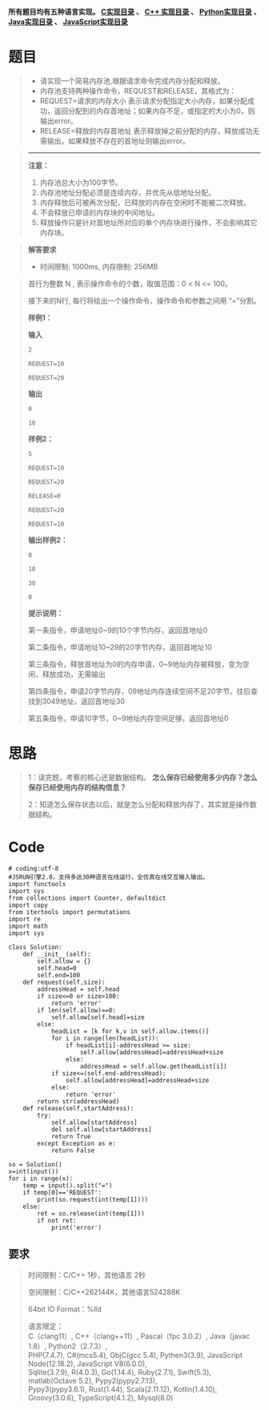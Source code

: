 **所有题目均有五种语言实现。
**[C实现目录](https://renjie.blog.csdn.net/article/details/129190260 "C实现目录")** 、
**[C++ 实现目录](https://blog.csdn.net/misayaaaaa/category_12036814.html "C++
实现目录")** 、
**[Python实现目录](https://blog.csdn.net/misayaaaaa/category_12111005.html
"Python实现目录")** 、
**[Java实现目录](https://blog.csdn.net/misayaaaaa/category_12111006.html
"Java实现目录")** 、
**[JavaScript实现目录](https://blog.csdn.net/misayaaaaa/category_12199270.html
"JavaScript实现目录")****

# 题目

>   * 请实现一个简易内存池,根据请求命令完成内存分配和释放。
>   * 内存池支持两种操作命令，REQUEST和RELEASE，其格式为：
>   * REQUEST=请求的内存大小
> 表示请求分配指定大小内存，如果分配成功，返回分配到的内存首地址；如果内存不足，或指定的大小为0，则输出error。
>   * RELEASE=释放的内存首地址 表示释放掉之前分配的内存，释放成功无需输出，如果释放不存在的首地址则输出error。
>

>
> * * *
>
> **注意：**
>
>   1. 内存池总大小为100字节。
>   2. 内存池地址分配必须是连续内存，并优先从低地址分配。
>   3. 内存释放后可被再次分配，已释放的内存在空闲时不能被二次释放。
>   4. 不会释放已申请的内存块的中间地址。
>   5. 释放操作只是针对首地址所对应的单个内存块进行操作，不会影响其它内存块。
>

>
> **解答要求**
>
>   * 时间限制: 1000ms, 内存限制: 256MB
>

>
> 首行为整数 N , 表示操作命令的个数，取值范围：0 < N <= 100。
>
> 接下来的N行, 每行将给出一个操作命令，操作命令和参数之间用 “=”分割。
>
> **样例1：**
>
> **输入**
>
> `2`
>
> `REQUEST=10`
>
> `REQUEST=20`
>
> **输出**
>
> `0`
>
> `10`
>
> **样例2：**
>
> `5`
>
> `REQUEST=10`
>
> `REQUEST=20`
>
> `RELEASE=0`
>
> `REQUEST=20`
>
> `REQUEST=10`
>
> **输出样例2：**
>
> `0`
>
> `10`
>
> `30`
>
> `0`
>
> **提示说明：**
>
> 第一条指令，申请地址0~9的10个字节内存，返回首地址0
>
> 第二条指令，申请地址10~29的20字节内存，返回首地址10
>
> 第三条指令，释放首地址为0的内存申请，0~9地址内存被释放，变为空闲，释放成功，无需输出
>
> 第四条指令，申请20字节内存，09地址内存连续空间不足20字节，往后查找到3049地址，返回首地址30
>
> 第五条指令，申请10字节，0~9地址内存空间足够，返回首地址0

# 思路

> 1：读完题，考察的核心还是数据结构。 **怎么保存已经使用多少内存？怎么保存已经使用内存的结构信息？**
>
> 2：知道怎么保存状态以后，就是怎么分配和释放内存了，其实就是操作数据结构。

#

# Code

    
    
    # coding:utf-8
    #JSRUN引擎2.0，支持多达30种语言在线运行，全仿真在线交互输入输出。 
    import functools
    import sys
    from collections import Counter, defaultdict
    import copy
    from itertools import permutations
    import re
    import math
    import sys
     
    class Solution:
        def __init__(self):
            self.allow = {}
            self.head=0
            self.end=100
        def request(self,size):
            addressHead = self.head
            if size<=0 or size>100:
                return 'error'
            if len(self.allow)==0:
                self.allow[self.head]=size
            else:
                headList = [k for k,v in self.allow.items()]
                for i in range(len(headList)):
                    if headList[i]-addressHead >= size:
                        self.allow[addressHead]=addressHead+size
                    else:
                        addressHead = self.allow.get(headList[i])
                if size<=(self.end-addressHead):
                    self.allow[addressHead]=addressHead+size
                else:
                    return 'error'
            return str(addressHead)
        def release(self,startAddress):
            try:
                self.allow[startAddress]
                del self.allow[startAddress]
                return True
            except Exception as e:
                return False
    
    so = Solution()
    x=int(input())
    for i in range(x):
        temp = input().split("=")
        if temp[0]=='REQUEST':
            print(so.request(int(temp[1])))
        else:
            ret = so.release(int(temp[1]))
            if not ret:
                print('error')
    
    
    
    
     
    
      
    

## 要求

> 时间限制：C/C++ 1秒，其他语言 2秒
>
> 空间限制：C/C++262144K，其他语言524288K
>
> 64bit IO Format：%lld
>
> 语言限定：  
>  C（clang11）, C++（clang++11）, Pascal（fpc 3.0.2）, Java（javac 1.8）,
> Python2（2.7.3）,  
>  PHP(7.4.7), C#(mcs5.4), ObjC(gcc 5.4), Pythen3(3.9), JavaScript
> Node(12.18.2), JavaScript V8(6.0.0),  
>  Sqlite(3.7.9), R(4.0.3), Go(1.14.4), Ruby(2.7.1), Swift(5.3), matlab(Octave
> 5.2), Pypy2(pypy2.7.13),  
>  Pypy3(pypy3.6.1), Rust(1.44), Scala(2.11.12), Kotlin(1.4.10),
> Groovy(3.0.6), TypeScript(4.1.2), Mysql(8.0)

